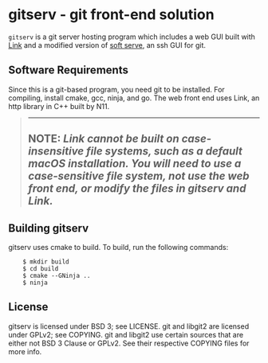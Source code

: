 # gitserv - git front-end solution

`gitserv` is a git server hosting program which includes a web GUI built with 
[Link](https://github.com/N11Software/Link) and a modified version of 
[soft serve](https://github.com/charmbracelet/soft-serve), an ssh GUI for git.

## Software Requirements
Since this is a git-based program, you need git to be installed. 
For compiling, install cmake, gcc, ninja, and go. The web front
end uses Link, an http library in C++ built by N11. 
>------------------------------------------------------------------------------
> **NOTE**: *Link cannot be built on case-insensitive file systems, such as a
> default macOS installation. You will need to use a case-sensitive file
> system, not use the web front end, or modify the files in gitserv and Link.*
>------------------------------------------------------------------------------

## Building gitserv
gitserv uses cmake to build. To build, run the following commands:
```
    $ mkdir build
    $ cd build
    $ cmake --GNinja ..
    $ ninja
```

## License
gitserv is licensed under BSD 3; see LICENSE.
git and libgit2 are licensed under GPLv2; see COPYING. git and libgit2
use certain sources that are either not BSD 3 Clause or GPLv2. See their
respective COPYING files for more info.